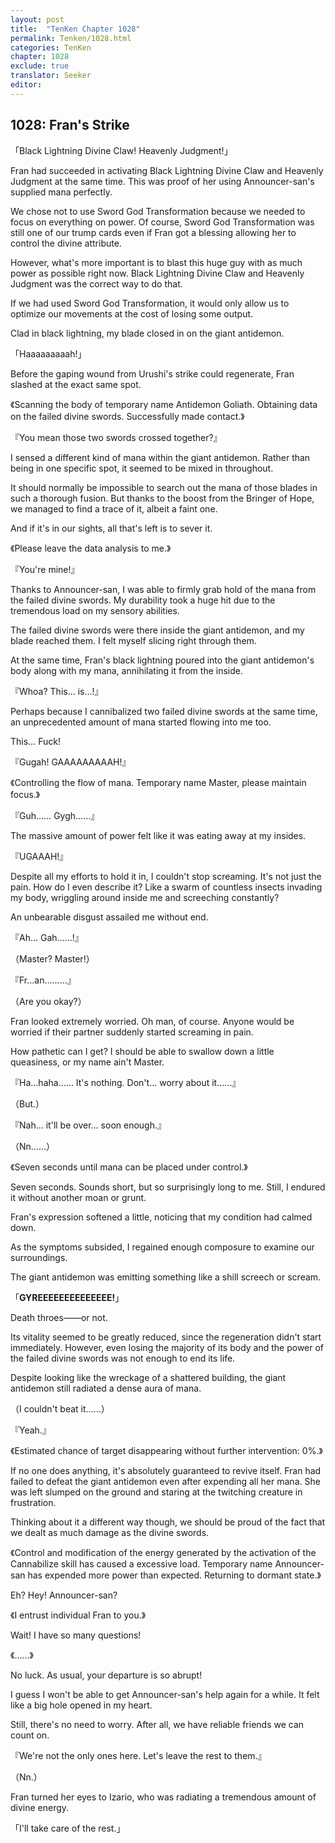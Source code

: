 ```yaml
---
layout: post
title:  "TenKen Chapter 1028"
permalink: Tenken/1028.html
categories: TenKen
chapter: 1028
exclude: true
translator: Seeker
editor: 
---
```

<h2>1028: Fran's Strike</h2>

「Black Lightning Divine Claw! Heavenly Judgment!」

 Fran had succeeded in activating Black Lightning Divine Claw and Heavenly Judgment at the same time. This was proof of her using Announcer-san's supplied mana perfectly.

 We chose not to use Sword God Transformation because we needed to focus on everything on power. Of course, Sword God Transformation was still one of our trump cards even if Fran got a blessing allowing her to control the divine attribute.

 However, what's more important is to blast this huge guy with as much power as possible right now. Black Lightning Divine Claw and Heavenly Judgment was the correct way to do that.

 If we had used Sword God Transformation, it would only allow us to optimize our movements at the cost of losing some output.

 Clad in black lightning, my blade closed in on the giant antidemon.

「Haaaaaaaaah!」

 Before the gaping wound from Urushi's strike could regenerate, Fran slashed at the exact same spot.

《Scanning the body of temporary name Antidemon Goliath. Obtaining data on the failed divine swords. Successfully made contact.》

『You mean those two swords crossed together?』

 I sensed a different kind of mana within the giant antidemon. Rather than being in one specific spot, it seemed to be mixed in throughout.

 It should normally be impossible to search out the mana of those blades in such a thorough fusion. But thanks to the boost from the Bringer of Hope, we managed to find a trace of it, albeit a faint one.

 And if it's in our sights, all that's left is to sever it.

《Please leave the data analysis to me.》

『You're mine!』

 Thanks to Announcer-san, I was able to firmly grab hold of the mana from the failed divine swords. My durability took a huge hit due to the tremendous load on my sensory abilities.

 The failed divine swords were there inside the giant antidemon, and my blade reached them. I felt myself slicing right through them. 

 At the same time, Fran's black lightning poured into the giant antidemon's body along with my mana, annihilating it from the inside.

『Whoa? This… is…!』

 Perhaps because I cannibalized two failed divine swords at the same time, an unprecedented amount of mana started flowing into me too.

 This… Fuck!

『Gugah! GAAAAAAAAAH!』

《Controlling the flow of mana. Temporary name Master, please maintain focus.》

『Guh…… Gygh……』

 The massive amount of power felt like it was eating away at my insides.

『UGAAAH!』

 Despite all my efforts to hold it in, I couldn't stop screaming. It's not just the pain. How do I even describe it? Like a swarm of countless insects invading my body, wriggling around inside me and screeching constantly?

 An unbearable disgust assailed me without end.

『Ah… Gah……!』

（Master? Master!）

『Fr…an………』

（Are you okay?）

 Fran looked extremely worried. Oh man, of course. Anyone would be worried if their partner suddenly started screaming in pain.

 How pathetic can I get? I should be able to swallow down a little queasiness, or my name ain't Master.

『Ha…haha…… It's nothing. Don't… worry about it……』

（But.）

『Nah… it'll be over… soon enough.』

（Nn……）

《Seven seconds until mana can be placed under control.》

 Seven seconds. Sounds short, but so surprisingly long to me. Still, I endured it without another moan or grunt.

 Fran's expression softened a little, noticing that my condition had calmed down.

 As the symptoms subsided, I regained enough composure to examine our surroundings.

 The giant antidemon was emitting something like a shill screech or scream.

「**GYREEEEEEEEEEEEEE!**」

 Death throes――or not.

 Its vitality seemed to be greatly reduced, since the regeneration didn't start immediately. However, even losing the majority of its body and the power of the failed divine swords was not enough to end its life.

 Despite looking like the wreckage of a shattered building, the giant antidemon still radiated a dense aura of mana.

（I couldn't beat it……）

『Yeah.』

《Estimated chance of target disappearing without further intervention: 0%.》

 If no one does anything, it's absolutely guaranteed to revive itself. Fran had failed to defeat the giant antidemon even after expending all her mana. She was left slumped on the ground and staring at the twitching creature in frustration.

 Thinking about it a different way though, we should be proud of the fact that we dealt as much damage as the divine swords.

《Control and modification of the energy generated by the activation of the Cannabilize skill has caused a excessive load. Temporary name Announcer-san has expended more power than expected. Returning to dormant state.》

 Eh? Hey! Announcer-san?

《I entrust individual Fran to you.》

 Wait! I have so many questions!

《……》

 No luck. As usual, your departure is so abrupt!

 I guess I won't be able to get Announcer-san's help again for a while. It felt like a big hole opened in my heart.

 Still, there's no need to worry. After all, we have reliable friends we can count on.

『We're not the only ones here. Let's leave the rest to them.』

（Nn.）

 Fran turned her eyes to Izario, who was radiating a tremendous amount of divine energy.

「I'll take care of the rest.」



